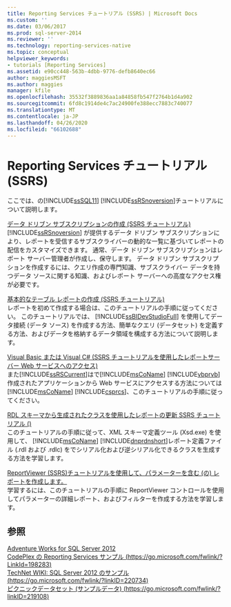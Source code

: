 ```yaml
---
title: Reporting Services チュートリアル (SSRS) | Microsoft Docs
ms.custom: ''
ms.date: 03/06/2017
ms.prod: sql-server-2014
ms.reviewer: ''
ms.technology: reporting-services-native
ms.topic: conceptual
helpviewer_keywords:
- tutorials [Reporting Services]
ms.assetid: e90cc448-563b-4dbb-9776-defb8640ec66
author: maggiesMSFT
ms.author: maggies
manager: kfile
ms.openlocfilehash: 35532f3889836aa1a84858fb547f2764b1d4a902
ms.sourcegitcommit: 6fd8c1914de4c7ac24900fe388ecc7883c740077
ms.translationtype: MT
ms.contentlocale: ja-JP
ms.lasthandoff: 04/26/2020
ms.locfileid: "66102688"
---
```

# <a name="reporting-services-tutorials-ssrs"></a>Reporting Services チュートリアル (SSRS)
  ここでは、の[!INCLUDE[ssSQL11](../includes/sssql11-md.md)] [!INCLUDE[ssRSnoversion](../includes/ssrsnoversion-md.md)]チュートリアルについて説明します。  
  
 [データ ドリブン サブスクリプションの作成 &#40;SSRS チュートリアル&#41;](create-a-data-driven-subscription-ssrs-tutorial.md)  
 [!INCLUDE[ssRSnoversion](../includes/ssrsnoversion-md.md)] が提供するデータ ドリブン サブスクリプションにより、レポートを受信するサブスクライバーの動的な一覧に基づいてレポートの配信をカスタマイズできます。 通常、データ ドリブン サブスクリプションはレポート サーバー管理者が作成し、保守します。 データ ドリブン サブスクリプションを作成するには、クエリ作成の専門知識、サブスクライバー データを持つデータ ソースに関する知識、およびレポート サーバーへの高度なアクセス権が必要です。  
  
 [基本的なテーブル レポートの作成 (SSRS チュートリアル)](create-a-basic-table-report-ssrs-tutorial.md)  
 レポートを初めて作成する場合は、このチュートリアルの手順に従ってください。 このチュートリアルでは、 [!INCLUDE[ssBIDevStudioFull](../includes/ssbidevstudiofull-md.md)] を使用してデータ接続 (データ ソース) を作成する方法、簡単なクエリ (データセット) を定義する方法、およびデータを格納するデータ領域を構成する方法について説明します。  
  
 [Visual Basic または Visual C&#35; &#40;SSRS チュートリアルを使用したレポートサーバー Web サービスへのアクセス&#41;](../tutorials/access-report-server-web-service-vb-vcsharp-ssrs-tutorial.md)  
 また[!INCLUDE[ssRSCurrent](../includes/ssrscurrent-md.md)]はで[!INCLUDE[msCoName](../includes/msconame-md.md)] [!INCLUDE[vbprvb](../includes/vbprvb-md.md)]作成されたアプリケーションから Web サービスにアクセスする方法については[!INCLUDE[msCoName](../includes/msconame-md.md)] [!INCLUDE[csprcs](../includes/csprcs-md.md)]、このチュートリアルの手順に従ってください。  
  
 [RDL スキーマから生成されたクラスを使用したレポートの更新 SSRS チュートリアル &#40;&#41;](../tutorials/updating-reports-using-classes-generated-from-the-rdl-schema-ssrs-tutorial.md)  
 このチュートリアルの手順に従って、XML スキーマ定義ツール (Xsd.exe) を使用して、 [!INCLUDE[msCoName](../includes/msconame-md.md)] [!INCLUDE[dnprdnshort](../includes/dnprdnshort-md.md)]レポート定義ファイル (.rdl および .rdlc) をでシリアル化および逆シリアル化できるクラスを生成する方法を学習します。  
  
 [ReportViewer &#40;SSRS&#41;チュートリアルを使用して、パラメーターを含む &#40;の&#41; レポートを作成します。](create-drillthrough-rdlc-report-with-parameters-reportviewer.md)  
 学習するには、このチュートリアルの手順に ReportViewer コントロールを使用してパラメーターの詳細レポート、およびフィルターを作成する方法を学習します。  
  
## <a name="see-also"></a>参照  
 [Adventure Works for SQL Server 2012](https://go.microsoft.com/fwlink/?LinkId=245471)   
 [CodePlex の Reporting Services サンプル (https://go.microsoft.com/fwlink/?LinkId=198283)](https://go.microsoft.com/fwlink/?LinkId=198283)   
 [TechNet WIKI: SQL Server 2012 のサンプル (https://go.microsoft.com/fwlink/?linkID=220734)](https://go.microsoft.com/fwlink/?linkID=220734)   
 [ピクニックデータセット (サンプルデータ) (https://go.microsoft.com/fwlink/?linkID=219108)](https://go.microsoft.com/fwlink/?linkID=219108)  
  
  
